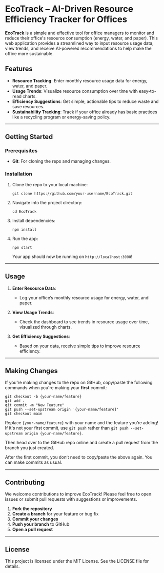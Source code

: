 # **EcoTrack – AI-Driven Resource Efficiency Tracker for Offices**

**EcoTrack** is a simple and effective tool for office managers to monitor and reduce their office's resource consumption (energy, water, and paper). This web application provides a streamlined way to input resource usage data, view trends, and receive AI-powered recommendations to help make the office more sustainable.

## **Features**
- **Resource Tracking**: Enter monthly resource usage data for energy, water, and paper.
- **Usage Trends**: Visualize resource consumption over time with easy-to-read charts.
- **Efficiency Suggestions**: Get simple, actionable tips to reduce waste and save resources.
- **Sustainability Tracking**: Track if your office already has basic practices like a recycling program or energy-saving policy.

---

## **Getting Started**

### Prerequisites
- **Git**: For cloning the repo and managing changes.

### Installation
1. Clone the repo to your local machine:
   ```
   git clone https://github.com/your-username/EcoTrack.git
   ```
2. Navigate into the project directory:
   ```
   cd EcoTrack
   ```
3. Install dependencies:
   ```
   npm install
   ```
4. Run the app:
   ```
   npm start
   ```
   Your app should now be running on `http://localhost:3000`!

---

## **Usage**

1. **Enter Resource Data**:
   - Log your office’s monthly resource usage for energy, water, and paper.
   
2. **View Usage Trends**:
   - Check the dashboard to see trends in resource usage over time, visualized through charts.

3. **Get Efficiency Suggestions**:
   - Based on your data, receive simple tips to improve resource efficiency.

---

## **Making Changes**

If you're making changes to the repo on GitHub, copy/paste the following commands when you're making your **first** commit:

```
git checkout -b {your-name/feature}
git add .
git commit -m "New Feature"
git push --set-upstream origin '{your-name/feature}'
git checkout main
```

Replace `{your-name/feature}` with your name and the feature you’re adding! If it's not your first commit, use `git push` rather than `git push --set-upstream origin {your-name/feature}`.

Then head over to the GitHub repo online and create a pull request from the branch you just created.

After the first commit, you don’t need to copy/paste the above again. You can make commits as usual.

---

## **Contributing**

We welcome contributions to improve EcoTrack! Please feel free to open issues or submit pull requests with suggestions or improvements.

1. **Fork the repository**
2. **Create a branch** for your feature or bug fix
3. **Commit your changes**
4. **Push your branch** to GitHub
5. **Open a pull request**

---

## **License**
This project is licensed under the MIT License. See the LICENSE file for details.

